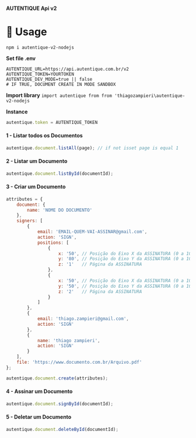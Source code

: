 #### <span style="text-align: center">AUTENTIQUE Api v2</span>
# 🚀 Usage
```shell
npm i autentique-v2-nodejs
```

**Set file .env**
```shell
AUTENTIQUE_URL=https://api.autentique.com.br/v2
AUTENTIQUE_TOKEN=YOURTOKEN
AUTENTIQUE_DEV_MODE=true || false
# IF TRUE, DOCUMENT CREATE IN MODE SANDBOX
```

**Import library** `import autentique from from 'thiagozampieri\autentique-v2-nodejs`

**Instance**
```javascript
autentique.token = AUTENTIQUE_TOKEN
```

#### 1 - Listar todos os Documentos
```javascript
autentique.document.listAll(page); // if not isset page is equal 1
```

#### 2 - Listar um Documento
```javascript
autentique.document.listById(documentId);
```

#### 3 - Criar um Documento
```javascript
attributes = {
    document: {
        name: 'NOME DO DOCUMENTO'
    },
    signers: [
        {
            email: 'EMAIL-QUEM-VAI-ASSINAR@gmail.com',
            action: 'SIGN',
            positions: [
                {
                    x: '50', // Posição do Eixo X da ASSINATURA (0 a 100) 
                    y: '80', // Posição do Eixo Y da ASSINATURA (0 a 100)
                    z: '1'   // Página da ASSINATURA
                },
                {
                    x: '50', // Posição do Eixo X da ASSINATURA (0 a 100)
                    y: '50', // Posição do Eixo Y da ASSINATURA (0 a 100)
                    z: '2'   // Página da ASSINATURA
                }
            ]
        },
        { 
            email: 'thiago.zampieri@gmail.com',
            action: 'SIGN'
        },
        { 
            name: 'thiago zampieri',
            action: 'SIGN'
        }
    ],
    file: 'https://www.documento.com.br/Arquivo.pdf'
};

autentique.document.create(attributes);
```

#### 4 - Assinar um Documento
```javascript
autentique.document.signById(documentId);
```

#### 5 - Deletar um Documento
```javascript
autentique.document.deleteById(documentId);
```
